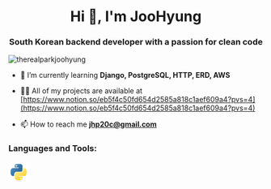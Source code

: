 <h1 align="center">Hi 👋, I'm JooHyung</h1>
<h3 align="center">South Korean backend developer with a passion for clean code</h3>

<p align="left"> <img src="https://komarev.com/ghpvc/?username=therealparkjoohyung&label=Profile%20views&color=0e75b6&style=flat" alt="therealparkjoohyung" /> </p>

- 🌱 I’m currently learning **Django, PostgreSQL, HTTP, ERD, AWS**

- 👨‍💻 All of my projects are available at [https://www.notion.so/eb5f4c50fd654d2585a818c1aef609a4?pvs=4](https://www.notion.so/eb5f4c50fd654d2585a818c1aef609a4?pvs=4)

- 📫 How to reach me **jhp20c@gmail.com**

<p align="left">
</p>

<h3 align="left">Languages and Tools:</h3>
<p align="left"> <a href="https://www.python.org" target="_blank" rel="noreferrer"> <img src="https://raw.githubusercontent.com/devicons/devicon/master/icons/python/python-original.svg" alt="python" width="40" height="40"/> </a> </p>

